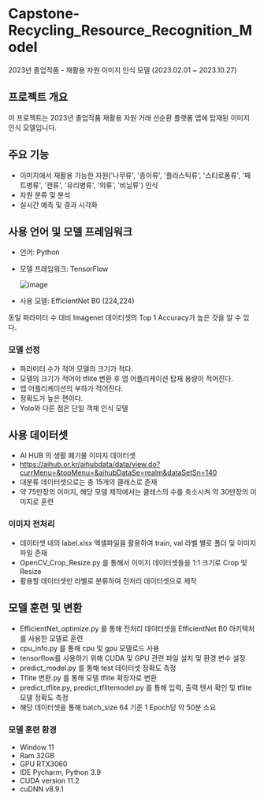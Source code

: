# Capstone-Recycling_Resource_Recognition_Model
2023년 졸업작품 - 재활용 자원 이미지 인식 모델 (2023.02.01 ~ 2023.10.27)

## 프로젝트 개요

이 프로젝트는 2023년 졸업작품 재활용 자원 거래 선순환 플랫폼 앱에 탑재된 이미지 인식 모델입니다.

## 주요 기능

- 이미지에서 재활용 가능한 자원('나무류', '종이류', '플라스틱류', '스티로폼류', '페트병류', '캔류', '유리병류', '의류', '비닐류') 인식
- 자원 분류 및 분석
- 실시간 예측 및 결과 시각화

## 사용 언어 및 모델 프레임워크

- 언어: Python
- 모델 프레임워크: TensorFlow
  
  ![image](https://github.com/Kimdeokryun/Capstone-Recycling_Resource_Recognition_Model/assets/96904134/0dd71063-0f45-4361-a9c5-a4cbddee2af1)
- 사용 모델: EfficientNet B0  (224,224)


동일 파라미터 수 대비 Imagenet 데이터셋의 Top 1 Accuracy가 높은 것을 알 수 있다.

### 모델 선정
- 파라미터 수가 적어 모델의 크기가 적다.
- 모델의 크기가 적어야 tflite 변환 후 앱 어플리케이션 탑재 용량이 적어진다.
- 앱 어플리케이션의 부하가 적어진다.
- 정확도가 높은 편이다.
- Yolo와 다른 점은 단일 객체 인식 모델

## 사용 데이터셋
- AI HUB 의 생활 폐기물 이미지 데이터셋
- https://aihub.or.kr/aihubdata/data/view.do?currMenu=&topMenu=&aihubDataSe=realm&dataSetSn=140
- 대분류 데이터셋으로는 총 15개의 클래스로 존재
- 약 75만장의 이미지, 해당 모델 제작에서는 클래스의 수를 축소시켜 약 30만장의 이미지로 훈련

### 이미지 전처리
- 데이터셋 내의 label.xlsx 엑셀파일을 활용하여 train, val 라벨 별로 폴더 및 이미지 파일 존재
- OpenCV_Crop_Resize.py 를 통해서 이미지 데이터셋들을 1:1 크기로 Crop 및 Resize
- 활용할 데이터셋만 라벨로 분류하여 전처리 데이터셋으로 제작


## 모델 훈련 및 변환
- EfficientNet_optimize.py 를 통해 전처리 데이터셋을 EfficientNet B0 아키텍처를 사용한 모델로 훈련
- cpu_info.py 를 통해 cpu 및 gpu 모델로드 사용
- tensorflow를 사용하기 위해 CUDA 및 GPU 관련 파일 설치 및 환경 변수 설정
- predict_model.py 를 통해 test 데이터셋 정확도 측정
- Tflite 변환.py 를 통해 모델 tflite 확장자로 변환
- predict_tflite.py, predict_tflitemodel.py 를 통해 입력, 출력 텐서 확인 및 tflite 모델 정확도 측정
- 해당 데이터셋을 통해 batch_size 64 기준 1 Epoch당 약 50분 소요


### 모델 훈련 환경
- Window 11
- Ram 32GB
- GPU RTX3060
- IDE Pycharm, Python 3.9 
- CUDA version 11.2
- cuDNN v8.9.1
